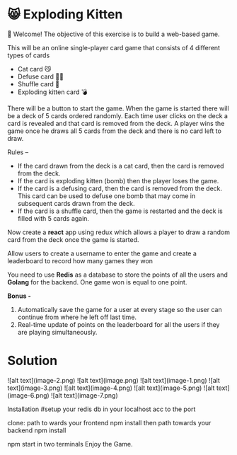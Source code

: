 # 😸 Exploding Kitten

👋 Welcome! The objective of this exercise is to build a web-based game. 

This will be an online single-player card game that consists of 4 different types of cards

- Cat card 😼
- Defuse card 🙅‍♂️
- Shuffle card 🔀
- Exploding kitten card 💣

There will be a button to start the game. When the game is started there will be a deck of 5 cards ordered randomly. Each time user clicks on the deck a card is revealed and that card is removed from the deck. A player wins the game once he draws all 5 cards from the deck and there is no card left to draw. 

Rules –
- If the card drawn from the deck is a cat card, then the card is removed from the deck.
- If the card is exploding kitten (bomb) then the player loses the game.
- If the card is a defusing card, then the card is removed from the deck. This card can be used to defuse one bomb that may come in subsequent cards drawn from the deck.
- If the card is a shuffle card, then the game is restarted and the deck is filled with 5 cards again.

Now create a **react** app using redux which allows a player to draw a random card from the deck once the game is started.

Allow users to create a username to enter the game and create a leaderboard to record how many games they won

You need to use **Redis** as a database to store the points of all the users and **Golang** for the backend. One game won is equal to one point. 

**Bonus -**

1. Automatically save the game for a user at every stage so the user can continue from where he left off last time.
2. Real-time update of points on the leaderboard for all the users if they are playing simultaneously.



<h1>Solution</h1>
![alt text](image-2.png)
![alt text](image.png)
![alt text](image-1.png)
![alt text](image-3.png)
![alt text](image-4.png)
![alt text](image-5.png)
![alt text](image-6.png)
![alt text](image-7.png)

Installation 
#setup your redis db in your localhost acc to the port 

clone: 
path to wards your frontend 
npm install
then path towards your backend
npm install 

npm start in two terminals 
Enjoy the Game.